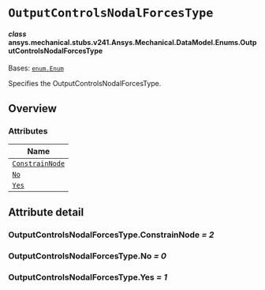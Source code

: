 <!-- vale off -->

<a id="outputcontrolsnodalforcestype"></a>

# `OutputControlsNodalForcesType`

<a id="ansys.mechanical.stubs.v241.Ansys.Mechanical.DataModel.Enums.OutputControlsNodalForcesType"></a>

#### *class* ansys.mechanical.stubs.v241.Ansys.Mechanical.DataModel.Enums.OutputControlsNodalForcesType

Bases: [`enum.Enum`](https://docs.python.org/3/library/enum.html#enum.Enum)

Specifies the OutputControlsNodalForcesType.

<!-- !! processed by numpydoc !! -->

<a id="overview"></a>

## Overview

### Attributes

| Name |
| ------------------------------------------------------------------- |
| [`ConstrainNode`](#OutputControlsNodalForcesType.ConstrainNode) |
| [`No`](#OutputControlsNodalForcesType.No) |
| [`Yes`](#OutputControlsNodalForcesType.Yes) |

<a id="attribute-detail"></a>

## Attribute detail

<a id="OutputControlsNodalForcesType.ConstrainNode"></a>

### OutputControlsNodalForcesType.ConstrainNode *= 2*

<a id="OutputControlsNodalForcesType.No"></a>

### OutputControlsNodalForcesType.No *= 0*

<a id="OutputControlsNodalForcesType.Yes"></a>

### OutputControlsNodalForcesType.Yes *= 1*

<!-- vale on -->
